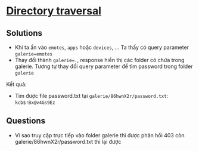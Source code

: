 # [Directory traversal](https://www.root-me.org/en/Challenges/Web-Server/Directory-traversal)

## Solutions

- Khi ta ấn vào `emotes`, `apps` hoặc `devices`, ... Ta thấy có query parameter `galerie=emotes`
- Thay đổi thành `galerie=.`, response hiển thị các folder có chứa trong galerie. Tương tự thay đổi query parameter để tìm password trong folder `galerie`

Kết quả:

- Tìm được file password.txt tại `galerie/86hwnX2r/password.txt`: `kcb$!Bx@v4Gs9Ez`

## Questions

- Vì sao truy cập trực tiếp vào folder galerie thì được phản hồi 403 còn galerie/86hwnX2r/password.txt thì lại được
